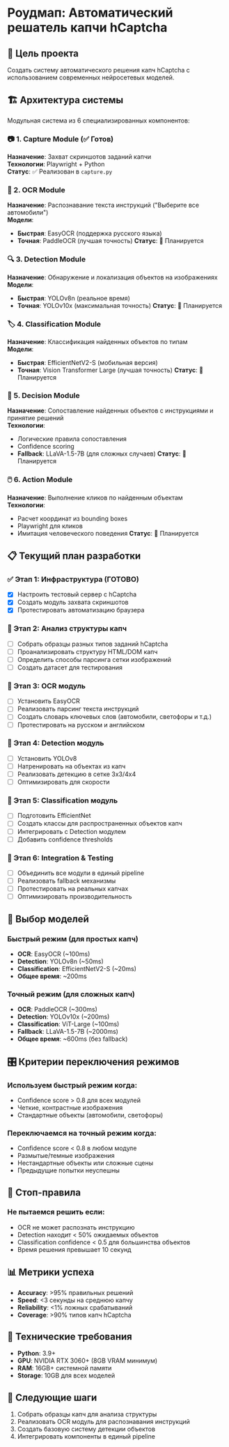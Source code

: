 # Роудмап: Автоматический решатель капчи hCaptcha

## 🎯 Цель проекта
Создать систему автоматического решения капч hCaptcha с использованием современных нейросетевых моделей.

## 🏗️ Архитектура системы
Модульная система из 6 специализированных компонентов:

### 📷 1. Capture Module (✅ Готов)
**Назначение**: Захват скриншотов заданий капчи  
**Технологии**: Playwright + Python  
**Статус**: ✅ Реализован в `capture.py`

### 📝 2. OCR Module
**Назначение**: Распознавание текста инструкций ("Выберите все автомобили")  
**Модели**:
- **Быстрая**: EasyOCR (поддержка русского языка)
- **Точная**: PaddleOCR (лучшая точность)
**Статус**: 🔄 Планируется

### 🔍 3. Detection Module  
**Назначение**: Обнаружение и локализация объектов на изображениях  
**Модели**:
- **Быстрая**: YOLOv8n (реальное время)
- **Точная**: YOLOv10x (максимальная точность)
**Статус**: 🔄 Планируется

### 🏷️ 4. Classification Module
**Назначение**: Классификация найденных объектов по типам  
**Модели**:
- **Быстрая**: EfficientNetV2-S (мобильная версия)
- **Точная**: Vision Transformer Large (лучшая точность)
**Статус**: 🔄 Планируется

### 🧠 5. Decision Module
**Назначение**: Сопоставление найденных объектов с инструкциями и принятие решений  
**Технологии**: 
- Логические правила сопоставления
- Confidence scoring
- **Fallback**: LLaVA-1.5-7B (для сложных случаев)
**Статус**: 🔄 Планируется

### 🖱️ 6. Action Module
**Назначение**: Выполнение кликов по найденным объектам  
**Технологии**: 
- Расчет координат из bounding boxes
- Playwright для кликов
- Имитация человеческого поведения
**Статус**: 🔄 Планируется

## 📋 Текущий план разработки

### ✅ Этап 1: Инфраструктура (ГОТОВО)
- [x] Настроить тестовый сервер с hCaptcha
- [x] Создать модуль захвата скриншотов  
- [x] Протестировать автоматизацию браузера

### 🔄 Этап 2: Анализ структуры капч
- [ ] Собрать образцы разных типов заданий hCaptcha
- [ ] Проанализировать структуру HTML/DOM капч
- [ ] Определить способы парсинга сетки изображений
- [ ] Создать датасет для тестирования

### 🔄 Этап 3: OCR модуль
- [ ] Установить EasyOCR
- [ ] Реализовать парсинг текста инструкций
- [ ] Создать словарь ключевых слов (автомобили, светофоры и т.д.)
- [ ] Протестировать на русском и английском

### 🔄 Этап 4: Detection модуль  
- [ ] Установить YOLOv8
- [ ] Натренировать на объектах из капч
- [ ] Реализовать детекцию в сетке 3x3/4x4
- [ ] Оптимизировать для скорости

### 🔄 Этап 5: Classification модуль
- [ ] Подготовить EfficientNet
- [ ] Создать классы для распространенных объектов капч
- [ ] Интегрировать с Detection модулем
- [ ] Добавить confidence thresholds

### 🔄 Этап 6: Integration & Testing
- [ ] Объединить все модули в единый pipeline
- [ ] Реализовать fallback механизмы
- [ ] Протестировать на реальных капчах
- [ ] Оптимизировать производительность

## 🤖 Выбор моделей

### Быстрый режим (для простых капч)
- **OCR**: EasyOCR (~100ms)
- **Detection**: YOLOv8n (~50ms)  
- **Classification**: EfficientNetV2-S (~20ms)
- **Общее время**: ~200ms

### Точный режим (для сложных капч)  
- **OCR**: PaddleOCR (~300ms)
- **Detection**: YOLOv10x (~200ms)
- **Classification**: ViT-Large (~100ms)
- **Fallback**: LLaVA-1.5-7B (~2000ms)
- **Общее время**: ~600ms (без fallback)

## 🎛️ Критерии переключения режимов

### Используем быстрый режим когда:
- Confidence score > 0.8 для всех модулей
- Четкие, контрастные изображения
- Стандартные объекты (автомобили, светофоры)

### Переключаемся на точный режим когда:
- Confidence score < 0.8 в любом модуле  
- Размытые/темные изображения
- Нестандартные объекты или сложные сцены
- Предыдущие попытки неуспешны

## 🚫 Стоп-правила

### Не пытаемся решить если:
- OCR не может распознать инструкцию
- Detection находит < 50% ожидаемых объектов
- Classification confidence < 0.5 для большинства объектов
- Время решения превышает 10 секунд

## 📊 Метрики успеха
- **Accuracy**: >95% правильных решений
- **Speed**: <3 секунды на среднюю капчу  
- **Reliability**: <1% ложных срабатываний
- **Coverage**: >90% типов капч hCaptcha

## 🔧 Технические требования
- **Python**: 3.9+
- **GPU**: NVIDIA RTX 3060+ (8GB VRAM минимум)
- **RAM**: 16GB+ системной памяти
- **Storage**: 10GB для всех моделей

## 📝 Следующие шаги
1. Собрать образцы капч для анализа структуры
2. Реализовать OCR модуль для распознавания инструкций
3. Создать базовую систему детекции объектов
4. Интегрировать компоненты в единый pipeline